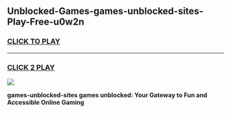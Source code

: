 
## Unblocked-Games-games-unblocked-sites-Play-Free-u0w2n
<h3>
<a href="https://premium76.site?title=games-unblocked-sites&ref=10A">CLICK TO PLAY</a></h3>
<hr>

<h3>
<a href="https://premium76.site?title=games-unblocked-sites&ref=10A">CLICK 2 PLAY</a>
  
</h3>

<a href="https://premium76.site?title=games-unblocked-sites&ref=10A"><img src="https://clearcache.store/games.png"></a>


**games-unblocked-sites games unblocked: Your Gateway to Fun and Accessible Online Gaming**
